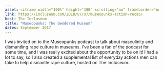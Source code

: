 ```yaml
---
asset: <iframe width="100%" height="300" scrolling="no" frameborder="no" src="https://w.soundcloud.com/player/?url=https%3A//api.soundcloud.com/tracks/342928171&color=%23ff5500&auto_play=false&hide_related=false&show_comments=true&show_user=true&show_reposts=false&show_teaser=true&visual=true"></iframe>
link: https://incluseum.com/2018/07/07/museopunks-action-recap/
host: The Incluseum
title: "Museopunks: The Gendered Museum"
dates: September 2017
---
```

I was invited on to the Museopunks podcast to talk about masculinity and dismantling rape culture in museums. I've been a fan of the podcast for some time, and I was really excited about the opportunity to be on it! I had a lot to say, so I also created a supplemental list of everyday actions men can take to help dismantle rape culture, hosted on The Incluseum.
